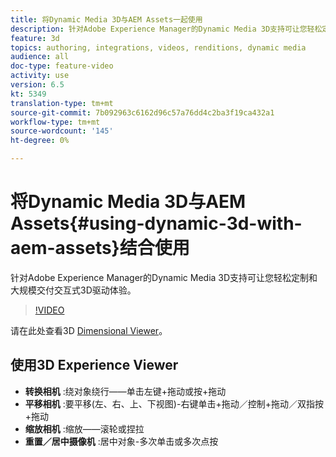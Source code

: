 ```yaml
---
title: 将Dynamic Media 3D与AEM Assets一起使用
description: 针对Adobe Experience Manager的Dynamic Media 3D支持可让您轻松定制和大规模交付交互式3D驱动体验
feature: 3d
topics: authoring, integrations, videos, renditions, dynamic media
audience: all
doc-type: feature-video
activity: use
version: 6.5
kt: 5349
translation-type: tm+mt
source-git-commit: 7b092963c6162d96c57a76dd4c2ba3f19ca432a1
workflow-type: tm+mt
source-wordcount: '145'
ht-degree: 0%

---
```



# 将Dynamic Media 3D与AEM Assets{#using-dynamic-3d-with-aem-assets}结合使用

针对Adobe Experience Manager的Dynamic Media 3D支持可让您轻松定制和大规模交付交互式3D驱动体验。

>[!VIDEO](https://video.tv.adobe.com/v/35156/?quality=9&learn=on)

请在此处查看3D [Dimensional Viewer](http://s7d1.scene7.com/s7viewers/html5/DimensionalViewer.html?asset=DynamicmediaNA1/canBlue-2&amp;config=DynamicmediaNA1/Dimensional&amp;serverUrl=http://s7d1.scene7.com/is/image/&amp;contenturl=http://s7d1.scene7.com/is/content/)。


## 使用3D Experience Viewer

* **转换相机** :绕对象绕行——单击左键+拖动或按+拖动
* **平移相机** :要平移(左、右、上、下视图)-右键单击+拖动／控制+拖动／双指按+拖动
* **缩放相机** :缩放——滚轮或捏拉
* **重置／居中摄像机** :居中对象-多次单击或多次点按